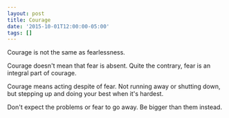 ```yaml
---
layout: post
title: Courage
date: '2015-10-01T12:00:00-05:00'
tags: []
---
```

Courage is not the same as fearlessness.

Courage doesn't mean that fear is absent. Quite the contrary, fear is an integral part of courage.

Courage means acting despite of fear. Not running away or shutting down, but stepping up and doing your best when it's hardest.

Don't expect the problems or fear to go away. Be bigger than them instead.
